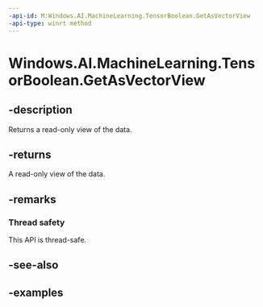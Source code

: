 ```yaml
---
-api-id: M:Windows.AI.MachineLearning.TensorBoolean.GetAsVectorView
-api-type: winrt method
---
```


<!-- Method syntax.
public IVectorView<bool> TensorBoolean.GetAsVectorView()
-->

# Windows.AI.MachineLearning.TensorBoolean.GetAsVectorView

## -description
Returns a read-only view of the data.

## -returns
A read-only view of the data.

## -remarks

### Thread safety
This API is thread-safe.

## -see-also

## -examples
